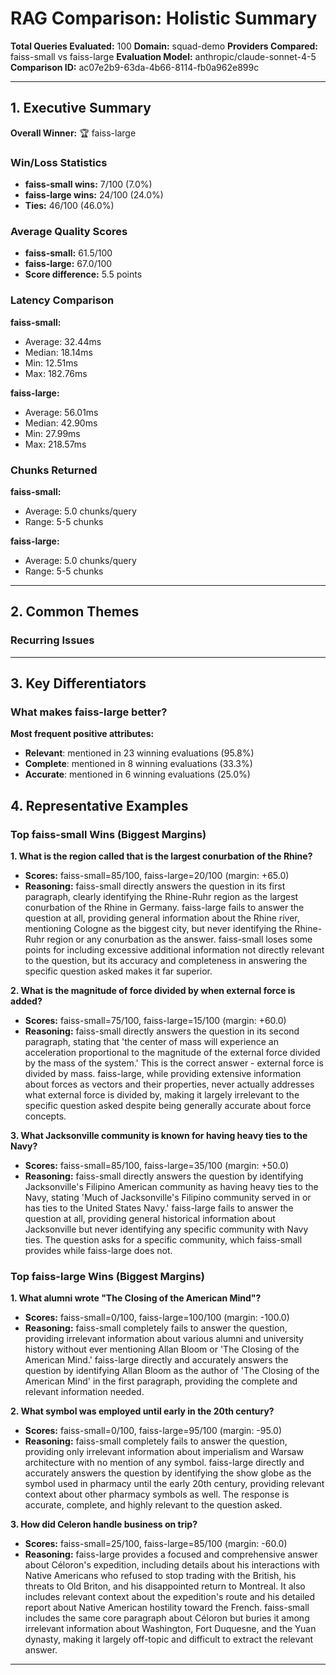 # RAG Comparison: Holistic Summary

**Total Queries Evaluated:** 100
**Domain:** squad-demo
**Providers Compared:** faiss-small vs faiss-large
**Evaluation Model:** anthropic/claude-sonnet-4-5
**Comparison ID:** ac07e2b9-63da-4b66-8114-fb0a962e899c

---

## 1. Executive Summary

**Overall Winner:** 🏆 faiss-large

### Win/Loss Statistics

- **faiss-small wins:** 7/100 (7.0%)
- **faiss-large wins:** 24/100 (24.0%)
- **Ties:** 46/100 (46.0%)

### Average Quality Scores

- **faiss-small:** 61.5/100
- **faiss-large:** 67.0/100
- **Score difference:** 5.5 points

### Latency Comparison

**faiss-small:**
- Average: 32.44ms
- Median: 18.14ms
- Min: 12.51ms
- Max: 182.76ms

**faiss-large:**
- Average: 56.01ms
- Median: 42.90ms
- Min: 27.99ms
- Max: 218.57ms

### Chunks Returned

**faiss-small:**
- Average: 5.0 chunks/query
- Range: 5-5 chunks

**faiss-large:**
- Average: 5.0 chunks/query
- Range: 5-5 chunks


---

## 2. Common Themes

### Recurring Issues


---

## 3. Key Differentiators

### What makes faiss-large better?

**Most frequent positive attributes:**

- **Relevant**: mentioned in 23 winning evaluations (95.8%)
- **Complete**: mentioned in 8 winning evaluations (33.3%)
- **Accurate**: mentioned in 6 winning evaluations (25.0%)

## 4. Representative Examples

### Top faiss-small Wins (Biggest Margins)

**1. What is the region called that is the largest conurbation of the Rhine?**

- **Scores:** faiss-small=85/100, faiss-large=20/100 (margin: +65.0)
- **Reasoning:** faiss-small directly answers the question in its first paragraph, clearly identifying the Rhine-Ruhr region as the largest conurbation of the Rhine in Germany. faiss-large fails to answer the question at all, providing general information about the Rhine river, mentioning Cologne as the biggest city, but never identifying the Rhine-Ruhr region or any conurbation as the answer. faiss-small loses some points for including excessive additional information not directly relevant to the question, but its accuracy and completeness in answering the specific question asked makes it far superior.

**2. What is the magnitude of force divided by when external force is added?**

- **Scores:** faiss-small=75/100, faiss-large=15/100 (margin: +60.0)
- **Reasoning:** faiss-small directly answers the question in its second paragraph, stating that 'the center of mass will experience an acceleration proportional to the magnitude of the external force divided by the mass of the system.' This is the correct answer - external force is divided by mass. faiss-large, while providing extensive information about forces as vectors and their properties, never actually addresses what external force is divided by, making it largely irrelevant to the specific question asked despite being generally accurate about force concepts.

**3. What Jacksonville community is known for having heavy ties to the Navy?**

- **Scores:** faiss-small=85/100, faiss-large=35/100 (margin: +50.0)
- **Reasoning:** faiss-small directly answers the question by identifying Jacksonville's Filipino American community as having heavy ties to the Navy, stating 'Much of Jacksonville's Filipino community served in or has ties to the United States Navy.' faiss-large fails to answer the question at all, providing general historical information about Jacksonville but never identifying any specific community with Navy ties. The question asks for a specific community, which faiss-small provides while faiss-large does not.

### Top faiss-large Wins (Biggest Margins)

**1. What alumni wrote "The Closing of the American Mind"?**

- **Scores:** faiss-small=0/100, faiss-large=100/100 (margin: -100.0)
- **Reasoning:** faiss-small completely fails to answer the question, providing irrelevant information about various alumni and university history without ever mentioning Allan Bloom or 'The Closing of the American Mind.' faiss-large directly and accurately answers the question by identifying Allan Bloom as the author of 'The Closing of the American Mind' in the first paragraph, providing the complete and relevant information needed.

**2. What symbol was employed until early in the 20th century?**

- **Scores:** faiss-small=0/100, faiss-large=95/100 (margin: -95.0)
- **Reasoning:** faiss-small completely fails to answer the question, providing only irrelevant information about imperialism and Warsaw architecture with no mention of any symbol. faiss-large directly and accurately answers the question by identifying the show globe as the symbol used in pharmacy until the early 20th century, providing relevant context about other pharmacy symbols as well. The response is accurate, complete, and highly relevant to the question asked.

**3. How did Celeron handle business on trip?**

- **Scores:** faiss-small=25/100, faiss-large=85/100 (margin: -60.0)
- **Reasoning:** faiss-large provides a focused and comprehensive answer about Céloron's expedition, including details about his interactions with Native Americans who refused to stop trading with the British, his threats to Old Briton, and his disappointed return to Montreal. It also includes relevant context about the expedition's route and his detailed report about Native American hostility toward the French. faiss-small includes the same core paragraph about Céloron but buries it among irrelevant information about Washington, Fort Duquesne, and the Yuan dynasty, making it largely off-topic and difficult to extract the relevant answer.

---
